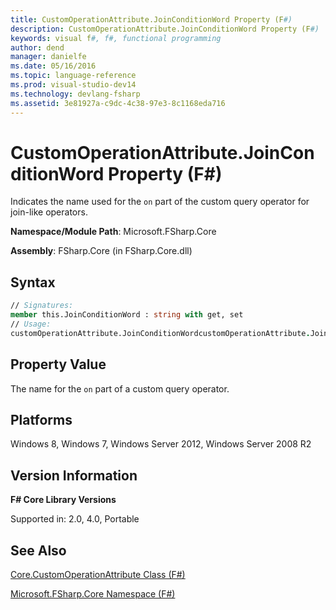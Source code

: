 ```yaml
---
title: CustomOperationAttribute.JoinConditionWord Property (F#)
description: CustomOperationAttribute.JoinConditionWord Property (F#)
keywords: visual f#, f#, functional programming
author: dend
manager: danielfe
ms.date: 05/16/2016
ms.topic: language-reference
ms.prod: visual-studio-dev14
ms.technology: devlang-fsharp
ms.assetid: 3e81927a-c9dc-4c38-97e3-8c1168eda716 
---
```


# CustomOperationAttribute.JoinConditionWord Property (F#)

Indicates the name used for the `on` part of the custom query operator for join-like operators.

**Namespace/Module Path**: Microsoft.FSharp.Core

**Assembly**: FSharp.Core (in FSharp.Core.dll)


## Syntax

```fsharp
// Signatures:
member this.JoinConditionWord : string with get, set
// Usage:
customOperationAttribute.JoinConditionWordcustomOperationAttribute.JoinConditionWord <- joinConditionWord
```

## Property Value
The name for the `on` part of a custom query operator.

## Platforms
Windows 8, Windows 7, Windows Server 2012, Windows Server 2008 R2

## Version Information
**F# Core Library Versions**

Supported in: 2.0, 4.0, Portable

## See Also
[Core.CustomOperationAttribute Class &#40;F&#35;&#41;](Core.CustomOperationAttribute-Class-%5BFSharp%5D.md)

[Microsoft.FSharp.Core Namespace &#40;F&#35;&#41;](Microsoft.FSharp.Core-Namespace-%5BFSharp%5D.md)